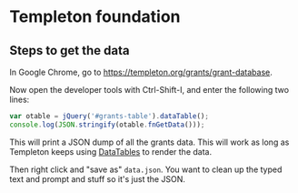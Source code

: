 # Templeton foundation

## Steps to get the data

In Google Chrome, go to <https://templeton.org/grants/grant-database>.

Now open the developer tools with Ctrl-Shift-I, and enter the following two
lines:

```javascript
var otable = jQuery('#grants-table').dataTable();
console.log(JSON.stringify(otable.fnGetData()));
```

This will print a JSON dump of all the grants data. This will work as long as
Templeton keeps using [DataTables](https://datatables.net/) to render the data.

Then right click and "save as" `data.json`. You want to clean up the typed text
and prompt and stuff so it's just the JSON.
